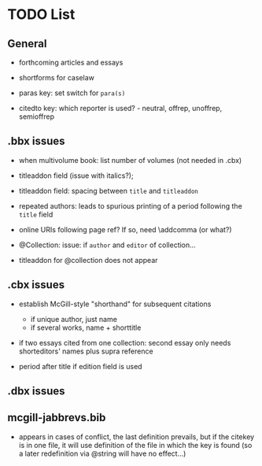 # TODO List

## General

- forthcoming articles and essays

- shortforms for caselaw

- paras key: set switch for `para(s)`

- citedto key: which reporter is used?
               - neutral, offrep, unoffrep, semioffrep

## .bbx issues

- when multivolume book: list number of volumes (not needed in .cbx)

- titleaddon field (issue with italics?);
- titleaddon field: spacing between `title` and `titleaddon`

- repeated authors: leads to spurious printing of a period following
  the `title` field

- online URIs following page ref? If so, need \addcomma (or what?)

- @Collection: issue: if `author` and `editor` of collection...

- titleaddon for @collection does not appear

## .cbx issues

- establish McGill-style "shorthand" for subsequent citations
  - if unique author, just name
  - if several works, name + shorttitle

- if two essays cited from one collection: second essay only needs
  shorteditors' names plus supra reference

- period after title if edition field is used

## .dbx issues
## mcgill-jabbrevs.bib

- appears in cases of conflict, the last definition prevails, but if
  the citekey is in one file, it will use definition of the file in
  which the key is found (so a later redefinition via @string will
  have no effect...)
